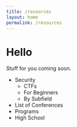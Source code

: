 ```yaml
---
title: /resources
layout: home
permalink: /resources
---
```

# Hello

Stuff for you coming soon.

* Security
    * CTFs
    * For Beginners
    * By Subfield
* List of Conferences
* Programs
* High School
 
